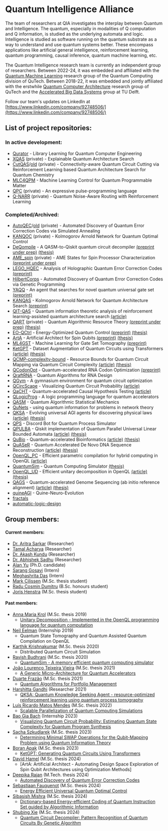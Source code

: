 # Quantum Intelligence Alliance

The team of researchers at QIA investigates the interplay between Quantum and Intelligence. The quantum, especially in modalities of Q computation and Q information, is studied as the underlying automata and logic. Intelligence is studied as software running on the quantum substrate as a way to understand and use quantum systems better. These encompass applications like artificial general intelligence, reinforcement learning, quantum programming, causal inference, quantum machine learning, etc.

The Quantum Intelligence research team is currently an independent group of researchers. Between 2022-24, it was embedded and affiliated with the [Quantum Machine Learning](https://www.tudelft.nl/en/eemcs/the-faculty/departments/quantum-computer-engineering/sections/quantum-circuits-architectures-and-technology/groups/quantum-machine-learning) research group of the Quantum Computing division of QuTech. Between 2018-22, it was embedded and jointly affiliated with the erstwhile [Quantum Computer Architecture](https://www.tudelft.nl/en/eemcs/the-faculty/departments/quantum-computer-engineering/sections/quantum-circuits-architectures-and-technology/) research group of QuTech and the [Accelerated Big Data Systems](https://www.tudelft.nl/en/eemcs/the-faculty/departments/quantum-computer-engineering/sections/computer-engineering/research/accelerated-big-data-systems) group at TU Delft.

Follow our team's updates on LinkedIn at [https://www.linkedin.com/company/92748506/](https://www.linkedin.com/company/92748506/)

## List of project repositories:
### In active development:
* [Qurator](https://github.com/Advanced-Research-Centre/LLQCE) - Library Learning for Quantum Computer Engineering
* [XQAS](https://github.com/Advanced-Research-Centre/XQAS) (private) - Explainable Quantum Architecture Search
* [CutQAS](https://github.com/Advanced-Research-Centre/CutQAS)/[old](https://github.com/AbhishekSadhu2023/Qubit-Cutting-with-RL) (private) - Connectivity-aware Quantum Circuit Cutting via Reinforcement Learning based Quantum Architecture Search for Quantum Chemistry
* [MLC4QPM](https://github.com/Advanced-Research-Centre/MLC4QPM) - Machine Learning Control for Quantum Programmable Matter
* [QPC](https://github.com/QML-Group/qpc) (private) - An expressive pulse-programming language
* [Q-NARR](https://github.com/jhenstra/Q-NARR) (private) - Quantum Noise-Aware Routing with Reinforcement Learning
### Completed/Archived:
* [AutoQEC](https://github.com/Advanced-Research-Centre/AutoQEC)/[old](https://github.com/Aqasch/RL-for-QECC) (private) - Automated Discovery of Quantum Error Correction Codes via Simulated Annealing
* [KANQOC](https://github.com/Advanced-Research-Centre/KAN-QOC) (private) - Kolmogorov Arnold Network for Quantum Optimal Control
* [DeQompile](https://github.com/Advanced-Research-Centre/DeQompile) - A QASM-to-Qiskit quantum circuit decompiler [(preprint under prep)]() [(thesis)](https://hdl.handle.net/1887/4010640)
* [AME_spin](https://github.com/QML-Group/AME_spin) (private) - AME States for Spin Processor Characterization [(preprint under prep)]()
* [LEGO_HQEC](https://github.com/QML-Group/HQEC) - Analysis of Holographic Quantum Error Correction Codes [(preprint)](https://arxiv.org/abs/2410.22861)
* [HilbertCorps](https://github.com/Advanced-Research-Centre/HilbertCorps) - Automated Discovery of Quantum Error Correction Codes via Genetic Programming
* [YAQQ](https://github.com/Advanced-Research-Centre/YAQQ) - An agent that searches for novel quantum universal gate set [(preprint)](https://arxiv.org/abs/2406.17610)
* [KANQAS](https://github.com/Aqasch/KANQAS_code) - Kolmogorov Arnold Network for Quantum Architecture Search [(preprint)](https://arxiv.org/abs/2406.17630)
* [QIT-QAS]() - Quantum information theoretic analysis of reinforcement learning-assisted quantum architecture search [(article)](https://doi.org/10.1007/s42484-024-00181-0)
* [QART](https://github.com/QML-Group/QART/) (private) - Quantum Algorithmic Resource Theory [(preprint under prep)]() [(thesis)](https://resolver.tudelft.nl/uuid:961f1665-2a4a-4d7d-a344-58e6a573f17f)
* [EO-QCtrl](https://github.com/QML-Group/EO-QCtrl) - Energy-Optimized Quantum Control [(preprint)](https://arxiv.org/abs/2411.06556) [(thesis)](https://resolver.tudelft.nl/uuid:d115c6c2-329f-47ed-9791-2ef6b1f8c359)
* [ArtA]() - Artificial Architect for Spin Qubits [(preprint)](https://arxiv.org/abs/2407.18151) [(thesis)]()
* [ML4GST](https://github.com/QML-Group/ML4GST) - Machine Learning for Gate Set Tomography [(preprint)](https://arxiv.org/abs/2405.02097)
* [KetGPT](https://github.com/QML-Group/KetGPT) - Dataset Augmentation of Quantum Circuits using Transformers [(article)](https://doi.org/10.1007/978-3-031-63778-0_17) [(thesis)](https://resolver.tudelft.nl/uuid:ff02dbbd-b0c5-4c33-b71a-337c5e0d1783)
* [QCMP-complexity-bound](https://github.com/QML-Group/QCMP-complexity-bound) - Resource Bounds for Quantum Circuit Mapping via Quantum Circuit Complexity [(article)](https://arxiv.org/abs/2402.00478) [(thesis)](https://resolver.tudelft.nl/uuid:9923313d-45c9-4af6-b800-98cfe28aab12)
* [QCodonOpt](https://github.com/Advanced-Research-Centre/mRNA-CodonOpt) - Quantum-accelerated RNA Codon Optimization [(preprint)](https://arxiv.org/abs/2404.14858)
* [QraftRNA](https://github.com/Advanced-Research-Centre/QraftRNA) - Quantum Algorithms for RNA Design
* [QGym](https://github.com/Advanced-Research-Centre/QGym) - A gymnasium environment for quantum circuit optimization
* [QCircScape](https://github.com/Advanced-Research-Centre/QCircScape) - Visualizing Quantum Circuit Probability [(article)](https://doi.org/10.3390/e25050763)
* [QaCHT](https://github.com/Advanced-Research-Centre/QaCHT) - Quantum-accelerated Causal Hypothesis Testing [(article)](https://doi.org/10.1002/qute.202300326)
* [QLogicProg](https://github.com/Advanced-Research-Centre/QLogicProg) - A logic programming language for quantum accelerators
* [QASM](https://github.com/Advanced-Research-Centre/QASM) - Quantum Algorithmic Statistical Mechanics
* [QuNets](https://github.com/Advanced-Research-Centre/QuNets) - using quantum information for problems in network theory
* [QKSA](https://github.com/Advanced-Research-Centre/QKSA) - Evolving universal AGI agents for discovering physical laws [(article)](https://doi.org/10.1007/978-3-031-19907-3_37) [(thesis)](https://doi.org/10.4233/uuid:0952c9e9-115c-4672-9381-2b302d1b9576)
* [QPS](https://github.com/Advanced-Research-Centre/QPS) - Discord Bot for Quantum Process Simulator
* [QPULBA](https://github.com/Advanced-Research-Centre/QPULBA) - Qiskit implementation of Quantum Parallel Universal Linear Bounded Automata [(article)](https://doi.org/10.3390/app11062696) [(thesis)](https://doi.org/10.4233/uuid:0952c9e9-115c-4672-9381-2b302d1b9576)
* [QuBio](https://github.com/Advanced-Research-Centre/QuBio) - Quantum-accelerated Bioinformatics [(article)](https://doi.org/10.3390/app11062696) [(thesis)](https://doi.org/10.4233/uuid:0952c9e9-115c-4672-9381-2b302d1b9576)
* [QuASeR](https://github.com/prince-ph0en1x/QuASeR) - Quantum Accelerated De Novo DNA Sequence Reconstruction [(article)](https://doi.org/10.1371/journal.pone.0249850) [(thesis)](https://doi.org/10.4233/uuid:0952c9e9-115c-4672-9381-2b302d1b9576)
* [OpenQL_PC](https://github.com/anneriet/OpenQL) - Efficient parametric compilation for hybrid computing in OpenQL [(article)](https://doi.org/10.1109/QCE57702.2023.10192)
* [QuantumSim](https://github.com/CaffeineMakesCode/QuantumSim) - Quantum Computing Simulator [(thesis)](http://resolver.tudelft.nl/uuid:8d0d0375-f35c-472f-bdd7-ad0012b22c91)
* [OpenQL_UD](https://github.com/QuTech-Delft/OpenQL) - Efficient unitary decomposition in OpenQL [(article)](https://doi.org/10.3390/app12020759) [(thesis)](https://resolver.tudelft.nl/uuid:9c60d13d-4f42-4d8b-bc23-5de92d7b9600) 
* [QAGS](https://github.com/prince-ph0en1x/QAGS) - Quantum-accelerated Genome Sequencing (ab initio reference alignment) [(article)](https://doi.org/10.3390/electronics10192433) [(thesis)](https://resolver.tudelft.nl/uuid:4257310d-6d8b-4f5a-9fda-00cf8e081f0e)
* [quineAGI](https://github.com/Advanced-Research-Centre/quineAGI) - Quine-Neuro-Evolution
* [fractals](https://github.com/Advanced-Research-Centre/fractals)
* [automatic-logic-design](https://github.com/Advanced-Research-Centre/automatic-logic-design)

## Group members:
#### Current members:
* [Dr. Aritra Sarkar](https://www.linkedin.com/in/sarkararitra/) (Researcher)
* [Tamal Acharya](https://www.linkedin.com/in/tamal-acharya-49178a27) (Researcher)
* [Dr. Akash Kundu](https://www.linkedin.com/in/aqasch) (Researcher)
* [Dr. Abhishek Sadhu](https://www.linkedin.com/in/abhishek-sadhu-7a78706b) (Researcher)
* [Alan Yu](https://qutech.nl/person/alan-yu/) (Ph.D. candidate)
* [Sarang Gosavi](https://www.linkedin.com/in/sarang-gosavi-b3249b169) (Intern)
* [Meghashrita Das](https://www.linkedin.com/in/meghashrita-das-b02811190/) (Intern)
* [Mark Cilissen](https://www.linkedin.com/in/mxxxc/) (M.Sc. thesis student)
* [Radu Cosmin Dumitru](https://www.linkedin.com/in/radu-cosmin-dumitru-578972295/) (B.Sc. honours student)
* [Joris Henstra](https://www.linkedin.com/in/jorishenstra) (M.Sc. thesis student)
#### Past members:
* [Anna Maria Krol](https://www.linkedin.com/in/anneriet-krol-05027b14b) (M.Sc. thesis 2019)
  - [Unitary Decomposition - Implemented in the OpenQL programming language for quantum computation](http://resolver.tudelft.nl/uuid:9c60d13d-4f42-4d8b-bc23-5de92d7b9600)
* [Neil Eelman](https://www.linkedin.com/in/neileelman/) (Internship 2019)
  - Quantum State Tomography and Quantum Assisted Quantum Compilation on OpenQL
* [Karthik Krishnakumar](https://www.linkedin.com/in/karthik-krishnakumar) (M.Sc. thesis 2020)
  - Distributed Quantum Circuit Simulation
* [Ravish Budhrani](https://www.linkedin.com/in/ravi-budhrani-31767b128) (M.Sc. thesis 2020)
  - [QuantumSim - A memory efficient quantum computing simulator](http://resolver.tudelft.nl/uuid:8d0d0375-f35c-472f-bdd7-ad0012b22c91)
* [João Lourenço Teixeira Vieira](https://www.linkedin.com/in/joaoltvieira) (M.Sc. thesis 2021)
  - [A Generic Micro-Architecture for Quantum Accelerators](https://repositorio-aberto.up.pt/bitstream/10216/136070/2/494080.pdf)
* [Duarte Frazão](https://www.linkedin.com/in/duartefrazao) (M.Sc. thesis 2021)
  - [Quantum Algorithms for Portfolio Management](https://repositorio-aberto.up.pt/bitstream/10216/135859/2/490520.pdf)
* [Harshitta Gandhi](https://www.linkedin.com/in/harshitta-gandhi) (Researcher 2021)
  - [QKSA: Quantum Knowledge Seeking Agent - resource-optimized reinforcement learning using quantum process tomography](https://arxiv.org/abs/2112.03643)
* [Luís Ricardo Matos Mendes](https://www.linkedin.com/in/luis-rmendes) (M.Sc. thesis 2022)
  - [Scalable Parallelization of Quantum Computing Simulations](https://repositorio-aberto.up.pt/bitstream/10216/142721/2/572019.pdf)
* [Bao Gia Bach](https://www.linkedin.com/in/bao-bach) (Internship 2023)
  - [Visualizing Quantum Circuit Probability: Estimating Quantum State Complexity for Quantum Program Synthesis](https://www.mdpi.com/1099-4300/25/5/763)
* [Sacha Szkudlarek](https://www.linkedin.com/in/sacha-szkudlarek-375046129) (M.Sc. thesis 2023)
  - [Determining Minimal SWAP Operations for the Qubit-Mapping Problem using Quantum Information Theory](http://resolver.tudelft.nl/uuid:9923313d-45c9-4af6-b800-98cfe28aab12)
* [Boran Apak](https://www.linkedin.com/in/boran-apak-004849279) (M.Sc. thesis 2023)
  - [KetGPT: Generating Quantum Circuits Using Transformers](http://resolver.tudelft.nl/uuid:ffa47fb5-527b-4e8c-be88-f25fb9d27761)
* [David Hamel](https://www.linkedin.com/in/david-hamel-322a9b197) (M.Sc. thesis 2024)
  - [ArtA: Artificial Architect - Automating Design Space Exploration of Spin Qubit Architectures using Optimization Methods]
* [Deepika Rajan](https://in.linkedin.com/in/deepika-rajan-991624249) (M.Tech. thesis 2024)
    * [Automated Discovery of Quantum Error Correction Codes]()
* [Sebastiaan Fauquenot](https://www.linkedin.com/in/sebastiaan-fauquenot-694147182/) (M.Sc. thesis 2024)
  - [Energy Efficient Universal Quantum Optimal Control](https://resolver.tudelft.nl/uuid:d115c6c2-329f-47ed-9791-2ef6b1f8c359)
* [Sibasish Mishra](https://www.linkedin.com/in/sibasish-mishra-078bbb176) (M.Sc. thesis 2024)
  - [Dictionary-based Energy-efficient Coding of Quantum Instruction Set guided by Algorithmic Information](https://resolver.tudelft.nl/uuid:961f1665-2a4a-4d7d-a344-58e6a573f17f)
* [Shubing Xie](https://www.linkedin.com/in/shubing-xie-44060b267/) (M.Sc. thesis 2024)
    * [Quantum Circuit Decompiler: Pattern Recognition of Quantum Circuits By Genetic Algorithm](https://hdl.handle.net/1887/4010640)
